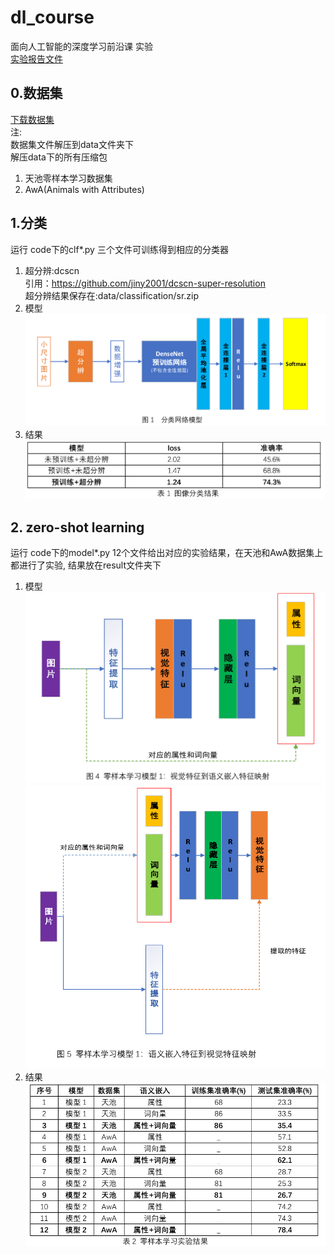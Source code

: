 # dl_course
面向人工智能的深度学习前沿课  实验<br/>
[实验报告文件](https://github.com/wss321/dl_course/blob/master/documents/%E5%B0%8F%E5%B0%BA%E5%AF%B8%E5%9B%BE%E7%89%87%E7%9A%84%E5%88%86%E7%B1%BB%E5%8F%8A%E9%9B%B6%E6%A0%B7%E6%9C%AC%E5%AD%A6%E4%B9%A0.pdf)<br/>
## 0.数据集
[下载数据集](https://drive.google.com/file/d/1OfqCRMZ1GBK9VaLZ5CiFDqmXVKKn5I3R/view?usp=sharing)<br/>
注:<br/>
数据集文件解压到data文件夹下<br/>
解压data下的所有压缩包<br/>
1. 天池零样本学习数据集<br/>
2. AwA(Animals with Attributes)<br/>
## 1.分类
运行 code下的clf*.py 三个文件可训练得到相应的分类器<br/>
1. 超分辨:dcscn <br/>
引用：https://github.com/jiny2001/dcscn-super-resolution<br/>
超分辨结果保存在:data/classification/sr.zip<br/>
2. 模型<br/>
<img src="https://github.com/wss321/dl_course/blob/master/documents/clf.png" width="600"><br/>
3. 结果<br/>
<img src="https://github.com/wss321/dl_course/blob/master/documents/result1.png" width="600"><br/>
## 2. zero-shot learning
运行 code下的model*.py 12个文件给出对应的实验结果，在天池和AwA数据集上都进行了实验, 结果放在result文件夹下<br/>
1. 模型<br/>
<img src="https://github.com/wss321/dl_course/blob/master/documents/model1.png" width="600"><br/>
<img src="https://github.com/wss321/dl_course/blob/master/documents/model2.png" width="600"><br/>
2. 结果<br/>
<img src="https://github.com/wss321/dl_course/blob/master/documents/result2.png" width="600"><br/>
